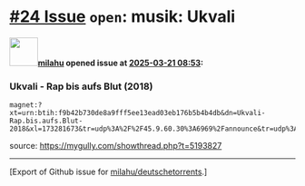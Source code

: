 # [\#24 Issue](https://github.com/milahu/deutschetorrents/issues/24) `open`: musik: Ukvali

#### <img src="https://avatars.githubusercontent.com/u/12958815?v=4" width="50">[milahu](https://github.com/milahu) opened issue at [2025-03-21 08:53](https://github.com/milahu/deutschetorrents/issues/24):

### Ukvali - Rap bis aufs Blut (2018)

    magnet:?xt=urn:btih:f9b42b730de8a9fff5ee13ead03eb176b5b4b4db&dn=Ukvali-Rap.bis.aufs.Blut-2018&xl=173281673&tr=udp%3A%2F%2F45.9.60.30%3A6969%2Fannounce&tr=udp%3A%2F%2F142.132.183.104%3A6969%2Fannounce&tr=udp%3A%2F%2F185.216.179.62%3A25%2Fannounce&tr=udp%3A%2F%2F93.158.213.92%3A1337%2Fannounce&tr=udp%3A%2F%2F5.255.124.190%3A6969%2Fannounce&piece_size=4194304

source: <https://mygully.com/showthread.php?t=5193827>

------------------------------------------------------------------------

\[Export of Github issue for
[milahu/deutschetorrents](https://github.com/milahu/deutschetorrents).\]
